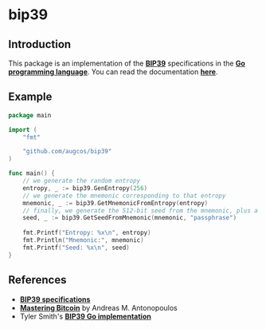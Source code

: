 # __bip39__
## Introduction
This package is an implementation of the __[BIP39](https://github.com/bitcoin/bips/blob/master/bip-0039.mediawiki)__ specifications in the __[Go programming language](https://go.dev/)__. You can read the documentation __[here](https://pkg.go.dev/github.com/augcos/bip39)__.

## Example
```go
package main

import (
    "fmt"

    "github.com/augcos/bip39"
)

func main() {
    // we generate the random entropy
    entropy, _ := bip39.GenEntropy(256)
    // we generate the mnemonic corresponding to that entropy
    mnemonic, _ := bip39.GetMnemonicFromEntropy(entropy)
    // finally, we generate the 512-bit seed from the mnemonic, plus a passphrase
    seed, _ := bip39.GetSeedFromMnemonic(mnemonic, "passphrase")
    
    fmt.Printf("Entropy: %x\n", entropy)
    fmt.Println("Mnemonic:", mnemonic)
    fmt.Printf("Seed: %x\n", seed)
}
```

## References
* [__BIP39 specifications__](https://github.com/bitcoin/bips/blob/master/bip-0039.mediawiki)
* [__Mastering Bitcoin__](https://github.com/bitcoinbook/bitcoinbook) by Andreas M. Antonopoulos
* Tyler Smith's __[BIP39 Go implementation](https://github.com/tyler-smith/go-bip39)__
